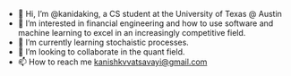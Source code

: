 - 👋 Hi, I’m @kanidaking, a CS student at the University of Texas @ Austin
- 👀 I’m interested in financial engineering and how to use software and machine learning to excel in an increasingly competitive field.
- 🌱 I’m currently learning stochaistic processes.
- 💞️ I’m looking to collaborate in the quant field.
- 📫 How to reach me kanishkvvatsavayi@gmail.com

<!---
kanidaking/kanidaking is a ✨ special ✨ repository because its `README.md` (this file) appears on your GitHub profile.
You can click the Preview link to take a look at your changes.
--->

